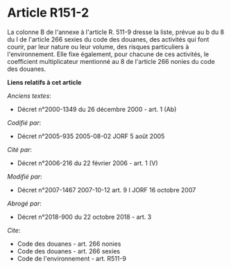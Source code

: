 # Article R151-2

La colonne B de l'annexe à l'article R. 511-9 dresse la liste, prévue au b du 8 du I de l'article 266 sexies du code des
douanes, des activités qui font courir, par leur nature ou leur volume, des risques particuliers à l'environnement. Elle fixe
également, pour chacune de ces activités, le coefficient multiplicateur mentionné au 8 de l'article 266 nonies du code des
douanes.

**Liens relatifs à cet article**

_Anciens textes_:

  - Décret n°2000-1349 du 26 décembre 2000 - art. 1 (Ab)

_Codifié par_:

  - Décret n°2005-935 2005-08-02 JORF 5 août 2005

_Cité par_:

  - Décret n°2006-216 du 22 février 2006 - art. 1 (V)

_Modifié par_:

  - Décret n°2007-1467 2007-10-12 art. 9 I JORF 16 octobre 2007

_Abrogé par_:

  - Décret n°2018-900 du 22 octobre 2018 - art. 3

_Cite_:

  - Code des douanes - art. 266 nonies
  - Code des douanes - art. 266 sexies
  - Code de l'environnement - art. R511-9
